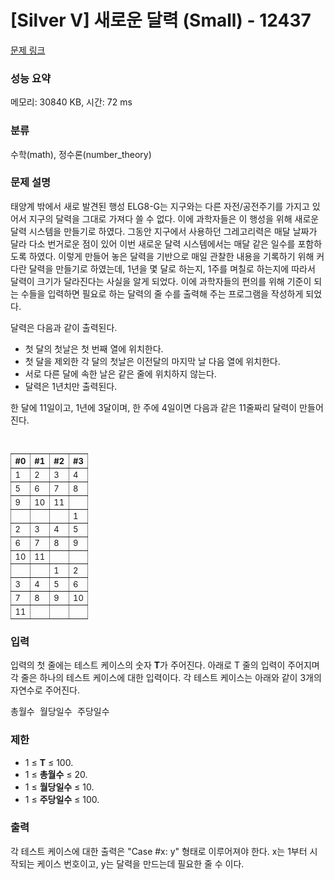 # [Silver V] 새로운 달력 (Small) - 12437 

[문제 링크](https://www.acmicpc.net/problem/12437) 

### 성능 요약

메모리: 30840 KB, 시간: 72 ms

### 분류

수학(math), 정수론(number_theory)

### 문제 설명

<p>태양계 밖에서 새로 발견된 행성 ELG8-G는 지구와는 다른 자전/공전주기를 가지고 있어서 지구의 달력을 그대로 가져다 쓸 수 없다. 이에 과학자들은 이 행성을 위해 새로운 달력 시스템을 만들기로 하였다. 그동안 지구에서 사용하던 그레고리력은 매달 날짜가 달라 다소 번거로운 점이 있어 이번 새로운 달력 시스템에서는 매달 같은 일수를 포함하도록 하였다. 이렇게 만들어 놓은 달력을 기반으로 매일 관찰한 내용을 기록하기 위해 커다란 달력을 만들기로 하였는데, 1년을 몇 달로 하는지, 1주를 며칠로 하는지에 따라서 달력이 크기가 달라진다는 사실을 알게 되었다. 이에 과학자들의 편의를 위해 기준이 되는 수들을 입력하면 필요로 하는 달력의 줄 수를 출력해 주는 프로그램을 작성하게 되었다.</p>

<p>달력은 다음과 같이 출력된다.</p>

<ul>
	<li>첫 달의 첫날은 첫 번째 열에 위치한다.</li>
	<li>첫 달을 제외한 각 달의 첫날은 이전달의 마지막 날 다음 열에 위치한다.</li>
	<li>서로 다른 달에 속한 날은 같은 줄에 위치하지 않는다.</li>
	<li>달력은 1년치만 출력된다.</li>
</ul>

<p> </p>

<p>한 달에 11일이고, 1년에 3달이며, 한 주에 4일이면 다음과 같은 11줄짜리 달력이 만들어진다.</p>

<pre>
 </pre>

<table border="1" style="border-collapse:collapse; border-width:0pt; font-size:small; margin:0px; padding:0px; vertical-align:top">
	<tbody>
		<tr>
			<th style="vertical-align:top">#0 </th>
			<th style="vertical-align:top">#1 </th>
			<th style="vertical-align:top">#2 </th>
			<th style="vertical-align:top">#3</th>
		</tr>
		<tr>
			<td style="vertical-align:top">1</td>
			<td style="vertical-align:top">2</td>
			<td style="vertical-align:top">3</td>
			<td style="vertical-align:top">4</td>
		</tr>
		<tr>
			<td style="vertical-align:top">5</td>
			<td style="vertical-align:top">6</td>
			<td style="vertical-align:top">7</td>
			<td style="vertical-align:top">8</td>
		</tr>
		<tr>
			<td style="vertical-align:top">9</td>
			<td style="vertical-align:top">10</td>
			<td style="vertical-align:top">11</td>
			<td style="vertical-align:top"> </td>
		</tr>
		<tr>
			<td style="vertical-align:top"> </td>
			<td style="vertical-align:top"> </td>
			<td style="vertical-align:top"> </td>
			<td style="vertical-align:top">1</td>
		</tr>
		<tr>
			<td style="vertical-align:top">2</td>
			<td style="vertical-align:top">3</td>
			<td style="vertical-align:top">4</td>
			<td style="vertical-align:top">5</td>
		</tr>
		<tr>
			<td style="vertical-align:top">6</td>
			<td style="vertical-align:top">7</td>
			<td style="vertical-align:top">8</td>
			<td style="vertical-align:top">9</td>
		</tr>
		<tr>
			<td style="vertical-align:top">10</td>
			<td style="vertical-align:top">11</td>
			<td style="vertical-align:top"> </td>
			<td style="vertical-align:top"> </td>
		</tr>
		<tr>
			<td style="vertical-align:top"> </td>
			<td style="vertical-align:top"> </td>
			<td style="vertical-align:top">1</td>
			<td style="vertical-align:top">2</td>
		</tr>
		<tr>
			<td style="vertical-align:top">3</td>
			<td style="vertical-align:top">4</td>
			<td style="vertical-align:top">5</td>
			<td style="vertical-align:top">6</td>
		</tr>
		<tr>
			<td style="vertical-align:top">7</td>
			<td style="vertical-align:top">8</td>
			<td style="vertical-align:top">9</td>
			<td style="vertical-align:top">10</td>
		</tr>
		<tr>
			<td style="vertical-align:top">11</td>
			<td style="vertical-align:top"> </td>
			<td style="vertical-align:top"> </td>
			<td style="vertical-align:top"> </td>
		</tr>
	</tbody>
</table>

### 입력 

 <p>입력의 첫 줄에는 테스트 케이스의 숫자 <strong>T</strong>가 주어진다. 아래로 T 줄의 입력이 주어지며 각 줄은 하나의 테스트 케이스에 대한 입력이다. 각 테스트 케이스는 아래와 같이 3개의 자연수로 주어진다.</p>

<pre>총월수 월당일수 주당일수</pre>

<h3>제한</h3>

<ul>
	<li>1 ≤ <strong>T</strong> ≤ 100.</li>
	<li>1 ≤ <strong>총월수</strong> ≤ 20.</li>
	<li>1 ≤ <strong>월당일수</strong> ≤ 10.</li>
	<li>1 ≤ <strong>주당일수</strong> ≤ 100.</li>
</ul>

### 출력 

 <p>각 테스트 케이스에 대한 출력은 "Case #x: y" 형태로 이루어져야 한다. x는 1부터 시작되는 케이스 번호이고, y는 달력을 만드는데 필요한 줄 수 이다.</p>

